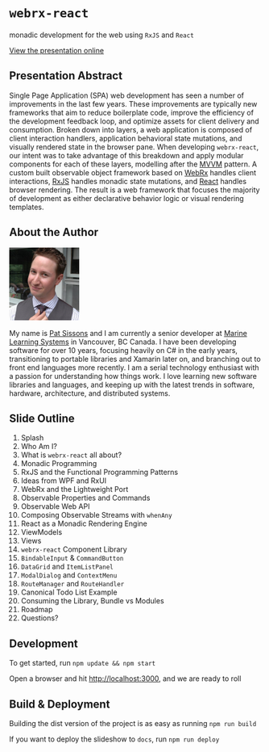# `webrx-react`

monadic development for the web using `RxJS` and `React`

[View the presentation online](https://marinels.github.io/presentation-webrx-react/)

## Presentation Abstract

Single Page Application (SPA) web development has seen a number of improvements in the last few years. These improvements are typically new frameworks that aim to reduce boilerplate code, improve the efficiency of the development feedback loop, and optimize assets for client delivery and consumption. Broken down into layers, a web application is composed of client interaction handlers, application behavioral state mutations, and visually rendered state in the browser pane. When developing `webrx-react`, our intent was to take advantage of this breakdown and apply modular components for each of these layers, modelling after the [MVVM](https://en.wikipedia.org/wiki/Model%E2%80%93view%E2%80%93viewmodel) pattern. A custom built observable object framework based on [WebRx](https://github.com/WebRxJS/WebRx) handles client interactions, [RxJS](https://github.com/ReactiveX/rxjs/) handles monadic state mutations, and [React](https://facebook.github.io/react/) handles browser rendering. The result is a web framework that focuses the majority of development as either declarative behavior logic or visual rendering templates.

## About the Author

![me](https://github.com/marinels/presentation-webrx-react/raw/master/assets/me.png)

My name is [Pat Sissons](https://github.com/patsissons) and I am currently a senior developer at [Marine Learning Systems](https://github.com/marinels) in Vancouver, BC Canada. I have been developing software for over 10 years, focusing heavily on C# in the early years, transitioning to portable libraries and Xamarin later on, and branching out to front end languages more recently. I am a serial technology enthusiast with a passion for understanding how things work. I love learning new software libraries and languages, and keeping up with the latest trends in software, hardware, architecture, and distributed systems.

## Slide Outline

1. Splash
1. Who Am I?
1. What is `webrx-react` all about?
1. Monadic Programming
1. RxJS and the Functional Programming Patterns
1. Ideas from WPF and RxUI
1. WebRx and the Lightweight Port
1. Observable Properties and Commands
1. Observable Web API
1. Composing Observable Streams with `whenAny`
1. React as a Monadic Rendering Engine
1. ViewModels
1. Views
1. `webrx-react` Component Library
1. `BindableInput` & `CommandButton`
1. `DataGrid` and `ItemListPanel`
1. `ModalDialog` and `ContextMenu`
1. `RouteManager` and `RouteHandler`
1. Canonical Todo List Example
1. Consuming the Library, Bundle vs Modules
1. Roadmap
1. Questions?

## Development

To get started, run `npm update && npm start`

Open a browser and hit [http://localhost:3000](http://localhost:3000), and we are ready to roll

## Build & Deployment

Building the dist version of the project is as easy as running `npm run build`

If you want to deploy the slideshow to `docs`, run `npm run deploy`
